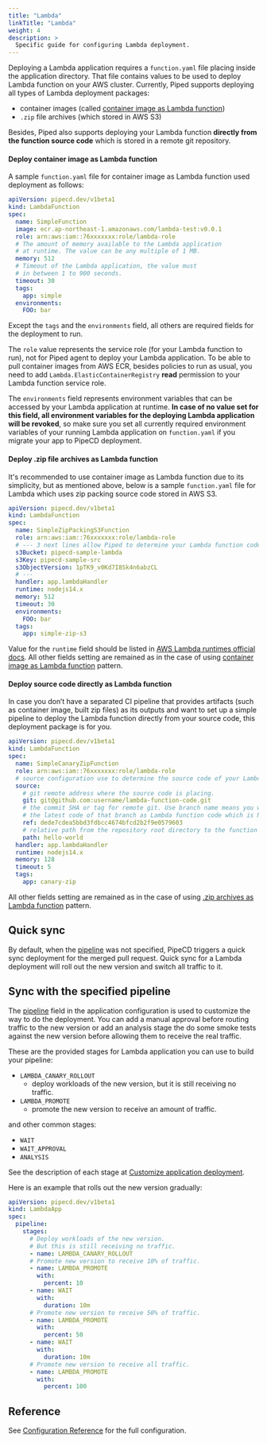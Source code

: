 ```yaml
---
title: "Lambda"
linkTitle: "Lambda"
weight: 4
description: >
  Specific guide for configuring Lambda deployment.
---
```


Deploying a Lambda application requires a `function.yaml` file placing inside the application directory. That file contains values to be used to deploy Lambda function on your AWS cluster.
Currently, Piped supports deploying all types of Lambda deployment packages:
- container images (called [container image as Lambda function](https://aws.amazon.com/blogs/aws/new-for-aws-lambda-container-image-support/))
- `.zip` file archives (which stored in AWS S3)

Besides, Piped also supports deploying your Lambda function __directly from the function source code__ which is stored in a remote git repository.

#### Deploy container image as Lambda function

A sample `function.yaml` file for container image as Lambda function used deployment as follows:

```yaml
apiVersion: pipecd.dev/v1beta1
kind: LambdaFunction
spec:
  name: SimpleFunction
  image: ecr.ap-northeast-1.amazonaws.com/lambda-test:v0.0.1
  role: arn:aws:iam::76xxxxxxx:role/lambda-role
  # The amount of memory available to the Lambda application 
  # at runtime. The value can be any multiple of 1 MB.
  memory: 512
  # Timeout of the Lambda application, the value must
  # in between 1 to 900 seconds.
  timeout: 30
  tags:
    app: simple
  environments:
    FOO: bar
```

Except the `tags` and the `environments` field, all others are required fields for the deployment to run.

The `role` value represents the service role (for your Lambda function to run), not for Piped agent to deploy your Lambda application. To be able to pull container images from AWS ECR, besides policies to run as usual, you need to add `Lambda.ElasticContainerRegistry` __read__ permission to your Lambda function service role.

The `environments` field represents environment variables that can be accessed by your Lambda application at runtime. __In case of no value set for this field, all environment variables for the deploying Lambda application will be revoked__, so make sure you set all currently required environment variables of your running Lambda application on `function.yaml` if you migrate your app to PipeCD deployment.

#### Deploy .zip file archives as Lambda function

It's recommended to use container image as Lambda function due to its simplicity, but as mentioned above, below is a sample `function.yaml` file for Lambda which uses zip packing source code stored in AWS S3.

```yaml
apiVersion: pipecd.dev/v1beta1
kind: LambdaFunction
spec:
  name: SimpleZipPackingS3Function
  role: arn:aws:iam::76xxxxxxx:role/lambda-role
  # --- 3 next lines allow Piped to determine your Lambda function code stored in AWS S3.
  s3Bucket: pipecd-sample-lambda
  s3Key: pipecd-sample-src
  s3ObjectVersion: 1pTK9_v0Kd7I8Sk4n6abzCL
  # ---
  handler: app.lambdaHandler
  runtime: nodejs14.x
  memory: 512
  timeout: 30
  environments:
    FOO: bar
  tags:
    app: simple-zip-s3
```

Value for the `runtime` field should be listed in [AWS Lambda runtimes official docs](https://docs.aws.amazon.com/lambda/latest/dg/lambda-runtimes.html). All other fields setting are remained as in the case of using [container image as Lambda function](#deploy-container-image-as-lambda-function) pattern.

#### Deploy source code directly as Lambda function

In case you don’t have a separated CI pipeline that provides artifacts (such as container image, built zip files) as its outputs and want to set up a simple pipeline to deploy the Lambda function directly from your source code, this deployment package is for you.

```yaml
apiVersion: pipecd.dev/v1beta1
kind: LambdaFunction
spec:
  name: SimpleCanaryZipFunction
  role: arn:aws:iam::76xxxxxxx:role/lambda-role
  # source configuration use to determine the source code of your Lambda function.
  source:
    # git remote address where the source code is placing.
    git: git@github.com:username/lambda-function-code.git
    # the commit SHA or tag for remote git. Use branch name means you will always use
    # the latest code of that branch as Lambda function code which is NOT recommended.
    ref: dede7cdea5bbd3fdbcc4674bfcd2b2f9e0579603
    # relative path from the repository root directory to the function code directory.
    path: hello-world
  handler: app.lambdaHandler
  runtime: nodejs14.x
  memory: 128
  timeout: 5
  tags:
    app: canary-zip
```

All other fields setting are remained as in the case of using [.zip archives as Lambda function](#deploy-zip-file-archives-as-lambda-function) pattern.

## Quick sync

By default, when the [pipeline](/docs/user-guide/configuration-reference/#lambda-application) was not specified, PipeCD triggers a quick sync deployment for the merged pull request.
Quick sync for a Lambda deployment will roll out the new version and switch all traffic to it.

## Sync with the specified pipeline

The [pipeline](/docs/user-guide/configuration-reference/#lambda-application) field in the application configuration is used to customize the way to do the deployment.
You can add a manual approval before routing traffic to the new version or add an analysis stage the do some smoke tests against the new version before allowing them to receive the real traffic.

These are the provided stages for Lambda application you can use to build your pipeline:

- `LAMBDA_CANARY_ROLLOUT`
  - deploy workloads of the new version, but it is still receiving no traffic.
- `LAMBDA_PROMOTE`
  - promote the new version to receive an amount of traffic.

and other common stages:
- `WAIT`
- `WAIT_APPROVAL`
- `ANALYSIS`

See the description of each stage at [Customize application deployment](/docs/user-guide/managing-application/configuring-application-deployment/customize-application-deployment/).

Here is an example that rolls out the new version gradually:

``` yaml
apiVersion: pipecd.dev/v1beta1
kind: LambdaApp
spec:
  pipeline:
    stages:
      # Deploy workloads of the new version.
      # But this is still receiving no traffic.
      - name: LAMBDA_CANARY_ROLLOUT
      # Promote new version to receive 10% of traffic.
      - name: LAMBDA_PROMOTE
        with:
          percent: 10
      - name: WAIT
        with:
          duration: 10m
      # Promote new version to receive 50% of traffic.
      - name: LAMBDA_PROMOTE
        with:
          percent: 50
      - name: WAIT
        with:
          duration: 10m
      # Promote new version to receive all traffic.
      - name: LAMBDA_PROMOTE
        with:
          percent: 100
```

## Reference

See [Configuration Reference](/docs/user-guide/configuration-reference/#lambda-application) for the full configuration.
